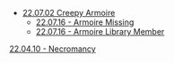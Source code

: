 - [22.07.02 Creepy Armoire](../1%20-%20Insights/22.07.02%20Creepy%20Armoire.md)
	- [22.07.16 - Armoire Missing](../1%20-%20Insights/22.07.16%20-%20Armoire%20Missing.md)
	- [22.07.16 - Armoire Library Member](../1%20-%20Insights/22.07.16%20-%20Armoire%20Library%20Member.md)

[22.04.10 - Necromancy](../1%20-%20Insights/22.04.10%20-%20Necromancy.md)